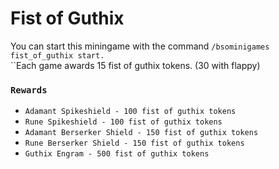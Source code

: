 # Fist of Guthix

You can start this miningame with the command `/bsominigames fist_of_guthix start.`\
``Each game awards 15 fist of guthix tokens. (30 with flappy)

### `Rewards`

* `Adamant Spikeshield - 100 fist of guthix tokens`
* `Rune Spikeshield - 100 fist of guthix tokens`
* `Adamant Berserker Shield - 150 fist of guthix tokens`
* `Rune Berserker Shield - 150 fist of guthix tokens`
* `Guthix Engram - 500 fist of guthix tokens`
